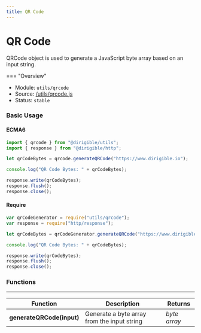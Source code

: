 ```yaml
---
title: QR Code
---
```


QR Code
===

QRCode object is used to generate a JavaScript byte array based on an input string.

=== "Overview"
- Module: `utils/qrcode`
- Source: [/utils/qrcode.js](https://github.com/eclipse/dirigible/blob/master/components/api-utils/src/main/resources/META-INF/dirigible/utils/qrcode.js)
- Status: `stable`

### Basic Usage

#### ECMA6

```javascript
import { qrcode } from "@dirigible/utils";
import { response } from "@dirigible/http";

let qrCodeBytes = qrcode.generateQRCode("https://www.dirigible.io");

console.log("QR Code Bytes: " + qrCodeBytes);

response.write(qrCodeBytes);
response.flush();
response.close();
```

#### Require

```javascript
var qrCodeGenerator = require("utils/qrcode");
var response = require("http/response");

let qrCodeBytes = qrCodeGenerator.generateQRCode("https://www.dirigible.io");

console.log("QR Code Bytes: " + qrCodeBytes);

response.write(qrCodeBytes);
response.flush();
response.close();
```

### Functions

---

Function     | Description | Returns
------------ | ----------- | --------
**generateQRCode(input)**   | Generate a byte array from the input string | *byte array*
